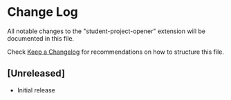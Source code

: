 # Change Log

All notable changes to the "student-project-opener" extension will be documented in this file.

Check [Keep a Changelog](http://keepachangelog.com/) for recommendations on how to structure this file.

## [Unreleased]

- Initial release